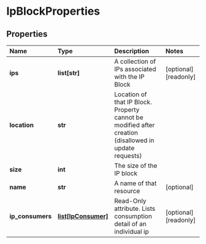 # IpBlockProperties

## Properties

| Name | Type | Description | Notes |
| :--- | :--- | :--- | :--- |
| **ips** | **list\[str\]** | A collection of IPs associated with the IP Block | \[optional\] \[readonly\] |
| **location** | **str** | Location of that IP Block. Property cannot be modified after creation \(disallowed in update requests\) |  |
| **size** | **int** | The size of the IP block |  |
| **name** | **str** | A name of that resource | \[optional\] |
| **ip\_consumers** | [**list\[IpConsumer\]**](ipconsumer.md) | Read-Only attribute. Lists consumption detail of an individual ip | \[optional\] \[readonly\] |

